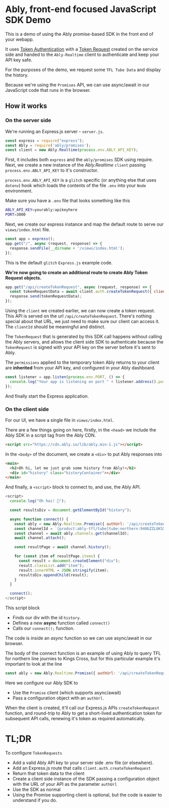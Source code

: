 # Ably, front-end focused JavaScript SDK Demo

This is a demo of using the Ably promise-based SDK in the front end of your webapp.

It uses [Token Authentication](https://www.ably.io/documentation/core-features/authentication#token-authentication)
with a [Token Request](https://www.ably.io/documentation/realtime/authentication#token-request) created on the service side and handed to the
`Ably-Realtime` client to authenticate and keep your API key safe.

For the purposes of the demo, we request some `TFL Tube Data` and display the history.

Because we're using the `Promises` API, we can use async/await in our JavaScript code that runs in the browser.


## How it works

### On the server side

We're running an Express.js server - `server.js`.

```js
const express = require("express");
const Ably = require('ably/promises');
const client = new Ably.Realtime(process.env.ABLY_API_KEY);
```
First, it includes both `express` and the `ably/promises` SDK using require.
Next, we create a new instance of the *Ably.Realtime* `client` passing `process.env.ABLY_API_KEY` to it's constructor.

`process.env.ABLY_API_KEY` is a `glitch` specific (or anything else that uses `dotenv`) hook
which loads the contents of the file `.env` into your `Node` environment.

Make sure you have a `.env` file that looks something like this

```bash
ABLY_API_KEY=yourably:apikeyhere
PORT=3000
```
Next, we create our express instance and map the default route to serve our `views/index.html` file.

```js
const app = express();
app.get("/", async (request, response) => {
  response.sendFile(__dirname + '/views/index.html');
});
```

This is the default `glitch` `Express.js` example code.

**We're now going to create an additional route to create Ably Token Request objects.**

```js
app.get("/api/createTokenRequest", async (request, response) => {
  const tokenRequestData = await client.auth.createTokenRequest({ clientId: 'ably-client-side-api-calls-demo' });
  response.send(tokenRequestData);
});
```

Using the `client` we created earlier, we can now create a token request. This API is served on the url `/api/createTokenRequest`.
There's nothing special about that URL, we just need to make sure our client can access it. The `clientId` should be meaningful and distinct.

The `TokenRequest` that is generated by this SDK call happens without calling the Ably servers, and allows the client side SDK to authenticate
because the `TokenRequest` is signed with your API key on the server before it's sent to Ably.

The `permissions` applied to the temporary token Ably returns to your client are **inherited** from your API key, and configured in your Ably dashboard.

```js
const listener = app.listen(process.env.PORT, () => {
  console.log("Your app is listening on port " + listener.address().port);
});
```
And finally start the Express application.

### On the client side

For our UI, we have a single file in `views/index.html`.

There are a few things going on here, firstly, in the `<head>` we include the Ably SDK in a script tag from the Ably CDN.

```html
<script src="https://cdn.ably.io/lib/ably.min-1.js"></script>
```
In the `<body>` of the document, we create a `<div>` to put Ably responses into

```html
<main>
  <h2>Oh hi, let me just grab some history from Ably!</h2>
  <div id="history" class="historyContainer"></div>
</main>
```

And finally, a `<script>` block to connect to, and use, the Ably API.

```js
<script>
  console.log("Oh hai! 🖤");

  const resultsDiv = document.getElementById("history");

  async function connect() {
    const ably = new Ably.Realtime.Promise({ authUrl: '/api/createTokenRequest' });
    const channelId = `[product:ably-tfl/tube]tube:northern:940GZZLUKSX:arrivals`;
    const channel = await ably.channels.get(channelId);
    await channel.attach();

    const resultPage = await channel.history(); 

    for (const item of resultPage.items) {
      const result = document.createElement("div");
      result.classList.add("item");
      result.innerHTML = JSON.stringify(item);
      resultsDiv.appendChild(result);
    }
  }

  connect();    
</script>   
```

This script block

- Finds our div with the id `history`.
- Defines a new **async** function called `connect()`
- Calls our `connect();` function.

The code is inside an *async* function so we can use async/await in our browser.

The body of the connect function is an example of using Ably to query TFL for northern line journies to Kings Cross, but for this particular example
it's important to look at the line

```js
const ably = new Ably.Realtime.Promise({ authUrl: '/api/createTokenRequest' });
```

Here we configure our Ably SDK to 
- Use the `Promise` client (which supports async/await)
- Pass a configuration object with an `authUrl`.

When the client is created, it'll call our Express.js APIs `createTokenRequest` function, and round-trip to Ably
to get a short-lived authentication token for subsequent API calls, renewing it's token as required automatically.

# TL;DR

To configure `TokenRequests`

- Add a valid Ably API key to your server side .env file (or elsewhere).
- Add an Express.js route that calls `client.auth.createTokenRequest`
- Return that token data to the client
- Create a client side instance of the SDK passing a configuration object with the URL of your API as the parameter `authUrl`
- Use the SDK as normal
- Using the Promise supporting client is optional, but the code is easier to understand if you do.
